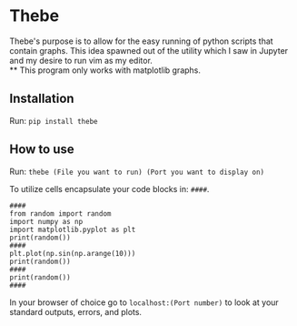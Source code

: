 # Thebe
Thebe's purpose is to allow for the easy running of python scripts that contain graphs. This idea spawned out of the utility which I saw in Jupyter and my desire to run vim as my editor.  
** This program only works with matplotlib graphs.

## Installation
Run: 	```pip install thebe``` 

## How to use
Run: ```thebe (File you want to run) (Port you want to display on)```

To utilize cells encapsulate your code blocks in: ```####```.

```
####
from random import random
import numpy as np
import matplotlib.pyplot as plt
print(random())
####
plt.plot(np.sin(np.arange(10)))
print(random())
####
print(random())
####
```
  
In your browser of choice go to ``` localhost:(Port number) ``` to look at your standard outputs, errors, and plots.

